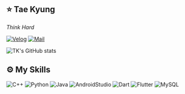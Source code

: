 ## ⭐️ Tae Kyung 

_Think Hard_


[![Velog]](https://velog.io/@kimtg1997)
[![Mail]](mailto:kimtg1997@pusan.ac.kr)

[Velog]: http://img.shields.io/badge/-%20Velog-96F2D7?style=flat-square&logo=github%20Sponsors&logoColor=white
[mail]: https://img.shields.io/badge/Mail-EA4335?style=flat-square&logo=Gmail&logoColor=white

![TK's GitHub stats](https://github-readme-stats.vercel.app/api?username=Tigerfriend1&show_icons=true&theme=dark)

<!--
**Tigerfriend1/Tigerfriend1** is a ✨ _special_ ✨ repository because its `README.md` (this file) appears on your GitHub profile.

Here are some ideas to get you started:

- 🔭 I’m currently working on ...
- 🌱 I’m currently learning ...
- 👯 I’m looking to collaborate on ...
- 🤔 I’m looking for help with ...
- 💬 Ask me about ...
- 📫 How to reach me: ...
- 😄 Pronouns: ...
- ⚡ Fun fact: ...
-->

<!--
- username=[사용자이름]
- langs_count=[화면에 표기될 언어갯수]
- layout=[화면에 리스트 형식 혹은 통계치로 보여질지 여부]
- theme=[default는 white배경. 그 외 theme는 github-readme-stats 참조]
- () = [위에 만든 자신의 username로 생성된 Repo주소]
-->

## ⚙️ My Skills

![C++](https://img.shields.io/badge/C++-00599C?style=for-the-badge&logo=C++&logoColor=white)
![Python](https://img.shields.io/badge/Python-3776AB?style=for-the-badge&logo=Python&logoColor=white)
![Java](https://img.shields.io/badge/Java-3766AB?style=for-the-badge&logo=Java&logoColor=white)
![AndroidStudio](https://img.shields.io/badge/AndroidStudio-3DDC84?style=for-the-badge&logo=AndroidStudio&logoColor=white)
![Dart](https://img.shields.io/badge/Dart-0175C2?style=for-the-badge&logo=Dart&logoColor=white)
![Flutter](https://img.shields.io/badge/Flutter-02569B?style=for-the-badge&logo=Flutter&logoColor=white)
![MySQL](https://img.shields.io/badge/MySQL-4479A1?style=for-the-badge&logo=MySQL&logoColor=white)

